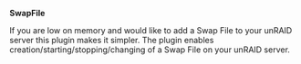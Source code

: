 **SwapFile**

If you are low on memory and would like to add a Swap File to your unRAID server this plugin makes it simpler.
The plugin enables creation/starting/stopping/changing of a Swap File on your unRAID server.
